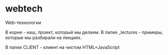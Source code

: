 # webtech
Web-технологии

В корне - наш, проект, который мы делаем.
В папке _lectures - примеры, которые мы разбирали на лекциях.


В папке CLIENT - клиент на чистом HTML+JavaScript
